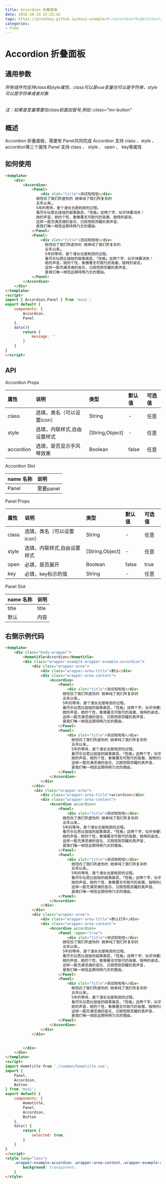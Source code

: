 ```yaml
---
title: Accordion 折叠面板
date: 2016-10-19 15:25:42
tags: https://greatboy.github.io/mvui-example/#!/accordion?hidetitle=true
categories:
- View
---
```



# Accordion 折叠面板

## 通用参数
###### 所有组件均支持class和style属性，class可以是vue变量也可以是字符串，style可以是字符串或者对象
###### 注：如果是变量需要在class前面加冒号,例如 :class="mv-button"


## 概述
Accordion 折叠面板，需要有 Panel共同完成
Accordion 支持 class 、style 、accordion等三个属性
Panel 支持 class 、 style 、 open 、 key等属性
            

## 如何使用

``` html
<template>
    <div>
        <Accordion>
            <Panel>
                <div slot="title">测试啦啦啦</div>
              她坦白了我们所虚伪的 她单纯了我们所复杂的
              五年以来…
              5年的等待，是个漫长也是耗损的过程。
              看尽乐坛芭比娃娃的甜美面具，「性格」这两个字，似乎快要消失！
              她的声音，她的个性，象徵著无可取代的高傲、独特的姿态，
              这样一股充满灵魂的音乐、沉寂而刚苏醒的真声音，
              是我们唯一相信且期待杨乃文的理由。
            </Panel>
            <Panel>
                <div slot="title">测试啦啦啦</div>
                  她坦白了我们所虚伪的 她单纯了我们所复杂的
                  五年以来…
                  5年的等待，是个漫长也是耗损的过程。
                  看尽乐坛芭比娃娃的甜美面具，「性格」这两个字，似乎快要消失！
                  她的声音，她的个性，象徵著无可取代的高傲、独特的姿态，
                  这样一股充满灵魂的音乐、沉寂而刚苏醒的真声音，
                  是我们唯一相信且期待杨乃文的理由。
            </Panel>
        </Accordion>
    </div>
</template>
<script>
import { Accordion,Panel } from 'mvui';
export default {
    components: {
        Accordion,
        Panel
    },
    data(){
        return {
            message: ''
        }
    }
} 
</script>
```




## API

Accordion Props

|     属性       | 说明                       |        类型       |    默认值       |    可选值             |
| :------------- |:-------------------------- | :----------------  | :------------|    :-----------------|
|    class      | 选填，类名（可以设置icon）    |    String          |      -       |     任意              |
|    style      | 选填，内联样式,自由设置样式    |   [String,Object] |      -        |     任意              |
|    accordion      | 选填，是否显示手风琴效果   |    Boolean          |       false |       任意           |


Accordion Slot

|     name 名称      | 说明                     
| :------------- |:-------------------------- 
|     Panel           |    需要panel




Panel Props

|     属性       | 说明                       |        类型       |    默认值       |    可选值             |
| :------------- |:-------------------------- | :----------------  | :------------|    :-----------------|
|    class      | 选填，类名（可以设置icon）    |    String          |      -       |     任意              |
|    style      | 选填，内联样式,自由设置样式    |   [String,Object] |      -        |     任意              |
|    open      | 必填，是否展开               |    Boolean          |       false   | true | false           |
|    key       | 必填，key标示的值            |    String          |      -         |  任意                |


Panel Slot

|     name 名称      | 说明                     
| :------------- |:-------------------------- 
|     title           |    title
|     默认           |    内容





## 右侧示例代码


``` html
<template>
    <div class="body-wrapper">
        <Hometitle>Accordion</Hometitle>
        <div class="wrapper-example wrapper-example-accordion">
            <div class="wrapper-area">
                <div class="wrapper-area-title">默认</div>
                <div class="wrapper-area-content">
                    <Accordion>
                        <Panel>
                            <div slot="title">测试啦啦啦</div>
                          她坦白了我们所虚伪的 她单纯了我们所复杂的
                          五年以来…
                          5年的等待，是个漫长也是耗损的过程。
                          看尽乐坛芭比娃娃的甜美面具，「性格」这两个字，似乎快要消失！
                          她的声音，她的个性，象徵著无可取代的高傲、独特的姿态，
                          这样一股充满灵魂的音乐、沉寂而刚苏醒的真声音，
                          是我们唯一相信且期待杨乃文的理由。
                        </Panel>
                        <Panel>
                            <div slot="title">测试啦啦啦</div>
                              她坦白了我们所虚伪的 她单纯了我们所复杂的
                              五年以来…
                              5年的等待，是个漫长也是耗损的过程。
                              看尽乐坛芭比娃娃的甜美面具，「性格」这两个字，似乎快要消失！
                              她的声音，她的个性，象徵著无可取代的高傲、独特的姿态，
                              这样一股充满灵魂的音乐、沉寂而刚苏醒的真声音，
                              是我们唯一相信且期待杨乃文的理由。
                        </Panel>
                    </Accordion>
                </div>
            </div>
             <div class="wrapper-area">
                <div class="wrapper-area-title">accordion</div>
                <div class="wrapper-area-content">
                    <Accordion accordion>
                        <Panel>
                            <div slot="title">测试啦啦啦</div>
                          她坦白了我们所虚伪的 她单纯了我们所复杂的
                          五年以来…
                          5年的等待，是个漫长也是耗损的过程。
                          看尽乐坛芭比娃娃的甜美面具，「性格」这两个字，似乎快要消失！
                          她的声音，她的个性，象徵著无可取代的高傲、独特的姿态，
                          这样一股充满灵魂的音乐、沉寂而刚苏醒的真声音，
                          是我们唯一相信且期待杨乃文的理由。
                        </Panel>
                        <Panel>
                            <div slot="title">测试啦啦啦</div>
                              她坦白了我们所虚伪的 她单纯了我们所复杂的
                              五年以来…
                              5年的等待，是个漫长也是耗损的过程。
                              看尽乐坛芭比娃娃的甜美面具，「性格」这两个字，似乎快要消失！
                              她的声音，她的个性，象徵著无可取代的高傲、独特的姿态，
                              这样一股充满灵魂的音乐、沉寂而刚苏醒的真声音，
                              是我们唯一相信且期待杨乃文的理由。
                        </Panel>
                    </Accordion>
                </div>
            </div>
            <div class="wrapper-area">
                <div class="wrapper-area-title">默认打开</div>
                <div class="wrapper-area-content">
                    <Accordion accordion>
                        <Panel :open="true">
                            <div slot="title">测试啦啦啦</div>
                          她坦白了我们所虚伪的 她单纯了我们所复杂的
                          五年以来…
                          5年的等待，是个漫长也是耗损的过程。
                          看尽乐坛芭比娃娃的甜美面具，「性格」这两个字，似乎快要消失！
                          她的声音，她的个性，象徵著无可取代的高傲、独特的姿态，
                          这样一股充满灵魂的音乐、沉寂而刚苏醒的真声音，
                          是我们唯一相信且期待杨乃文的理由。
                        </Panel>
                        <Panel>
                            <div slot="title">测试啦啦啦</div>
                              她坦白了我们所虚伪的 她单纯了我们所复杂的
                              五年以来…
                              5年的等待，是个漫长也是耗损的过程。
                              看尽乐坛芭比娃娃的甜美面具，「性格」这两个字，似乎快要消失！
                              她的声音，她的个性，象徵著无可取代的高傲、独特的姿态，
                              这样一股充满灵魂的音乐、沉寂而刚苏醒的真声音，
                              是我们唯一相信且期待杨乃文的理由。
                        </Panel>
                    </Accordion>
                </div>
            </div>
            
            
        </div>
    </div>
</template>
<script>
import Hometitle from './common/hometitle.vue';
import {
    Panel,
    Accordion,
    Button
} from 'mvui';
export default {
    components: {
        Hometitle,
        Panel,
        Accordion,
        Button
    },
    data() {
        return {
            selected: true,
        }
    }
}
</script>
<style lang="less">
    .wrapper-example-accordion .wrapper-area-content,.wrapper-example-accordion .wrapper-area{
        background: transparent;
    }
</style>

```
